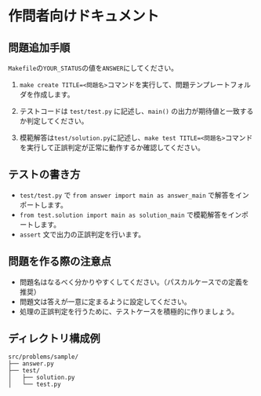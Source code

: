 # 作問者向けドキュメント

## 問題追加手順

`Makefile`の`YOUR_STATUS`の値を`ANSWER`にしてください。

1. `make create TITLE=<問題名>`コマンドを実行して、問題テンプレートフォルダを作成します。

2. テストコードは `test/test.py` に記述し、`main()` の出力が期待値と一致するか判定してください。

3. 模範解答は`test/solution.py`に記述し、`make test TITLE=<問題名>`コマンドを実行して正誤判定が正常に動作するか確認してください。

## テストの書き方
- `test/test.py` で `from answer import main as answer_main` で解答をインポートします。
- `from test.solution import main as solution_main` で模範解答をインポートします。
- `assert` 文で出力の正誤判定を行います。

## 問題を作る際の注意点

- 問題名はなるべく分かりやすくしてください。（パスカルケースでの定義を推奨）
- 問題文は答えが一意に定まるように設定してください。
- 処理の正誤判定を行うために、テストケースを積極的に作りましょう。

## ディレクトリ構成例
```
src/problems/sample/
├── answer.py
├── test/
│   ├── solution.py
│   └── test.py
```
